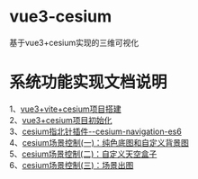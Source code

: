 # vue3-cesium
基于vue3+cesium实现的三维可视化

# 系统功能实现文档说明  
1、[vue3+vite+cesium项目搭建](https://juejin.cn/post/7234079447208591418)  
2、[vue3+cesium项目初始化](https://juejin.cn/post/7234088398020067387)  
3、[cesium指北针插件--cesium-navigation-es6](https://juejin.cn/post/7234454112955826235)  
4、[cesium场景控制(一)：纯色底图和自定义背景图](https://juejin.cn/post/7235092403329204261)  
5、[cesium场景控制(二)：自定义天空盒子](https://juejin.cn/post/7235484890018857018)  
6、[cesium场景控制(三)：场景出图](https://juejin.cn/post/7238027797314011173)  

